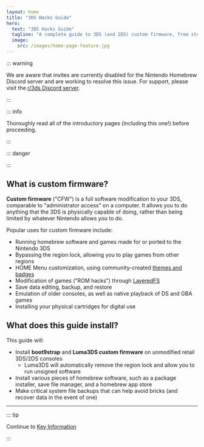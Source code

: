 ```yaml
---
layout: home
title: "3DS Hacks Guide"
hero:
  text: "3DS Hacks Guide"
  tagline: "A complete guide to 3DS (and 2DS) custom firmware, from stock to boot9strap."
  image:
    src: /images/home-page-feature.jpg
---
```


::: warning

We are aware that invites are currently disabled for the Nintendo Homebrew Discord server and are working to resolve this issue. For support, please visit the [r/3ds Discord server](https://discord.gg/3ds).

:::

::: info

Thoroughly read all of the introductory pages (including this one!) before proceeding.

:::

::: danger

<!--@include: ./_include/3ds-online.md -->

:::

## What is custom firmware?

**Custom firmware** ("CFW") is a full software modification to your 3DS, comparable to "administrator access" on a computer. It allows you to do anything that the 3DS is physically capable of doing, rather than being limited by whatever Nintendo allows you to do.

Popular uses for custom firmware include:

- Running homebrew software and games made for or ported to the Nintendo 3DS
- Bypassing the region lock, allowing you to play games from other regions
- HOME Menu customization, using community-created [themes and badges](https://themeplaza.art)
- Modification of games ("ROM hacks") through [LayeredFS](https://github.com/knight-ryu12/godmode9-layeredfs-usage/wiki/Using-Luma3DS'-layeredfs-\(Only-version-8.0-and-higher\))
- Save data editing, backup, and restore
- Emulation of older consoles, as well as native playback of DS and GBA games
- Installing your physical cartridges for digital use

## What does this guide install?

This guide will:

- Install **boot9strap** and **Luma3DS custom firmware** on unmodified retail 3DS/2DS consoles
  - Luma3DS will automatically remove the region lock and allow you to run unsigned software
- Install various pieces of homebrew software, such as a package installer, save file manager, and a homebrew app store
- Make critical system file backups that can help avoid bricks (and recover data in the event of one)

___

::: tip

Continue to [Key Information](key-information)

:::
